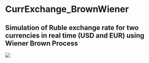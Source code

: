# CurrExchange_BrownWiener

## Simulation of Ruble exchange rate for two currencies in real time (USD and EUR) using Wiener Brown Process

<img src="[https://user-images.githubusercontent.com/99629720/223339005-c8b9b19c-1b1e-4a14-94f1-2ae0e169ae62.png](https://github.com/rafaelmt35/CurrExchange_BrownWienerProcess/assets/99629720/5db2f8e7-64b7-4bd6-bb55-9ee509f7ba8c)">
